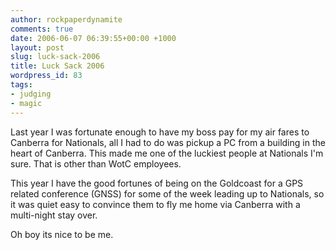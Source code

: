 ```yaml
---
author: rockpaperdynamite
comments: true
date: 2006-06-07 06:39:55+00:00 +1000
layout: post
slug: luck-sack-2006
title: Luck Sack 2006
wordpress_id: 83
tags:
- judging
- magic
---
```


Last year I was fortunate enough to have my boss pay for my air fares to Canberra for Nationals, all I had to do was pickup a PC from a building in the heart of Canberra. This made me one of the luckiest people at Nationals I'm sure. That is other than WotC employees.

This year I have the good fortunes of being on the Goldcoast for a GPS related conference (GNSS) for some of the week leading up to Nationals, so it was quiet easy to convince them to fly me home via Canberra with a multi-night stay over.

Oh boy its nice to be me.
